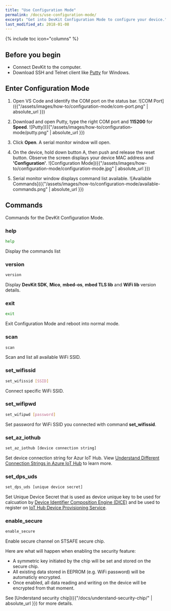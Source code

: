 ```yaml
---
title: "Use Configuration Mode"
permalink: /docs/use-configuration-mode/
excerpt: "Get into DevKit Configuration Mode to configure your device."
last_modified_at: 2018-01-08
---
```


{% include toc icon="columns" %}

## Before you begin

* Connect DevKit to the computer.
* Download SSH and Telnet client like [Putty](https://www.chiark.greenend.org.uk/~sgtatham/putty/latest.html) for Windows.

## Enter Configuration Mode

1. Open VS Code and identify the COM port on the status bar.
    ![COM Port]({{"/assets/images/how-to/configuration-mode/com-port.png" | absolute_url }})

2. Download and open Putty, type the right COM port and **115200** for **Speed**.
    ![Putty]({{"/assets/images/how-to/configuration-mode/putty.png" | absolute_url }})

3. Click **Open**. A serial monitor window will open.

4. On the device, hold down button A, then push and release the reset button. Observe the screen displays your device MAC address and **'Configuration'**.
    ![Configuration Mode]({{"/assets/images/how-to/configuration-mode/configuration-mode.jpg" | absolute_url }})

5. Serial monitor window displays command list available.
    ![Available Commands]({{"/assets/images/how-to/configuration-mode/available-commands.png" | absolute_url }})

## Commands

Commands for the DevKit Configuration Mode.

### help

```bash
help
```

Display the commands list

### version

```bash
version
```

Display **DevKit SDK**, **Mico**, **mbed-os**, **mbed TLS lib** and **WiFi lib** version details.

### exit

```bash
exit
```

Exit Configuration Mode and reboot into normal mode.

### scan

```bash
scan
```

Scan and list all available WiFi SSID.

### set_wifissid

```bash
set_wifissid [SSID]
```

Connect specific WiFi SSID.

### set_wifipwd

```bash
set_wifipwd [password]
```

Set password for WiFi SSID you connected with command **set_wifissid**.

### set_az_iothub

```bash
set_az_iothub [device connection string]
```

Set device connection string for Azur IoT Hub. View [Understand Different Connection Strings in Azure IoT Hub](https://blogs.msdn.microsoft.com/iotdev/2017/05/09/understand-different-connection-strings-in-azure-iot-hub/) to learn more.

### set_dps_uds

```bash
set_dps_uds [unique device secret]
```

Set Unique Device Secret that is used as device unique key to be used for calcuation by [Device Identifier Composition Engine (DICE)](https://trustedcomputinggroup.org/work-groups/dice-architectures/) and be used to register on [IoT Hub Device Provisioning Service](https://docs.microsoft.com/en-us/azure/iot-dps/about-iot-dps).

### enable_secure

```bash
enable_secure
```

Enable secure channel on STSAFE secure chip.

Here are what will happen when enabling the security feature:

* A symmetric key initiated by the chip will be set and stored on the secure chip.
* All existing data stored in EEPROM (e.g. WiFi password) will be automaticly encrypted.
* Once enabled, all data reading and writing on the device will be encrypted from that moment.

See [Understand security chip]({{"/docs/understand-security-chip/" | absolute_url }}) for more details.


